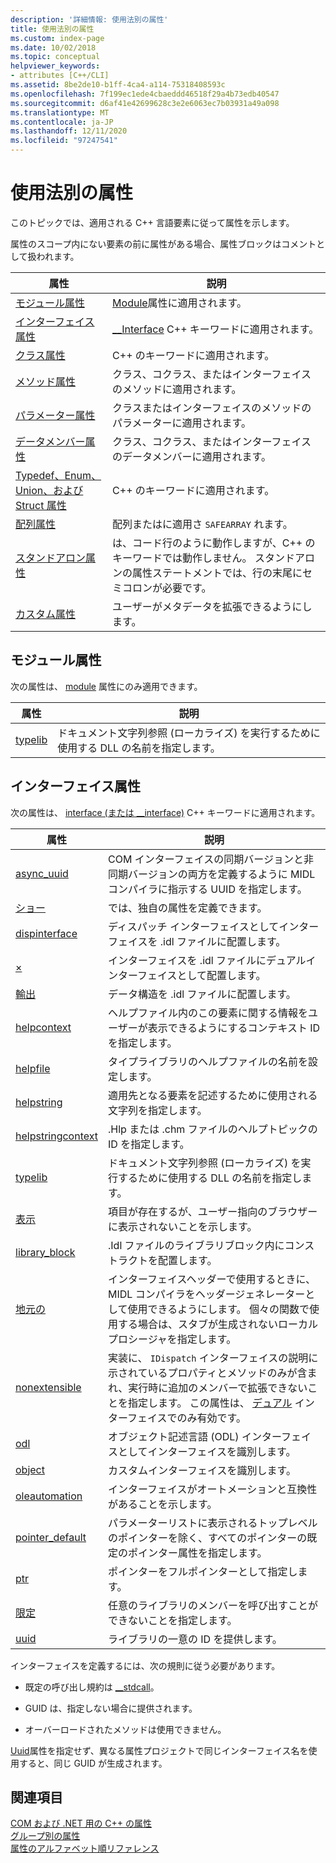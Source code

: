```yaml
---
description: '詳細情報: 使用法別の属性'
title: 使用法別の属性
ms.custom: index-page
ms.date: 10/02/2018
ms.topic: conceptual
helpviewer_keywords:
- attributes [C++/CLI]
ms.assetid: 8be2de10-b1ff-4ca4-a114-75318408593c
ms.openlocfilehash: 7f199ec1ede4cbaeddd46518f29a4b73edb40547
ms.sourcegitcommit: d6af41e42699628c3e2e6063ec7b03931a49a098
ms.translationtype: MT
ms.contentlocale: ja-JP
ms.lasthandoff: 12/11/2020
ms.locfileid: "97247541"
---
```

# <a name="attributes-by-usage"></a>使用法別の属性

このトピックでは、適用される C++ 言語要素に従って属性を示します。

属性のスコープ内にない要素の前に属性がある場合、属性ブロックはコメントとして扱われます。

|属性|説明|
|---------------|-----------------|
|[モジュール属性](module-attributes.md)|[Module](module-cpp.md)属性に適用されます。|
|[インターフェイス属性](interface-attributes.md)|[__Interface](../../cpp/interface.md) C++ キーワードに適用されます。|
|[クラス属性](class-attributes.md)|C++ のキーワードに適用されます。|
|[メソッド属性](method-attributes.md)|クラス、コクラス、またはインターフェイスのメソッドに適用されます。|
|[パラメーター属性](parameter-attributes.md)|クラスまたはインターフェイスのメソッドのパラメーターに適用されます。|
|[データメンバー属性](data-member-attributes.md)|クラス、コクラス、またはインターフェイスのデータメンバーに適用されます。|
|[Typedef、Enum、Union、および Struct 属性](typedef-enum-union-and-struct-attributes.md)|C++ のキーワードに適用されます。|
|[配列属性](array-attributes.md)|配列またはに適用さ `SAFEARRAY` れます。|
|[スタンドアロン属性](stand-alone-attributes.md)|は、コード行のように動作しますが、C++ のキーワードでは動作しません。 スタンドアロンの属性ステートメントでは、行の末尾にセミコロンが必要です。|
|[カスタム属性](custom-attributes-cpp.md)|ユーザーがメタデータを拡張できるようにします。|

## <a name="module-attributes"></a>モジュール属性

次の属性は、 [module](module-cpp.md) 属性にのみ適用できます。

|属性|説明|
|---------------|-----------------|
|[typelib](helpstringdll.md)|ドキュメント文字列参照 (ローカライズ) を実行するために使用する DLL の名前を指定します。|

## <a name="interface-attributes"></a>インターフェイス属性

次の属性は、 [interface (または __interface)](../../cpp/interface.md) C++ キーワードに適用されます。

|属性|説明|
|---------------|-----------------|
|[async_uuid](async-uuid.md)|COM インターフェイスの同期バージョンと非同期バージョンの両方を定義するように MIDL コンパイラに指示する UUID を指定します。|
|[ショー](custom-cpp.md)|では、独自の属性を定義できます。|
|[dispinterface](dispinterface.md)|ディスパッチ インターフェイスとしてインターフェイスを .idl ファイルに配置します。|
|[×](dual.md)|インターフェイスを .idl ファイルにデュアルインターフェイスとして配置します。|
|[輸出](export.md)|データ構造を .idl ファイルに配置します。|
|[helpcontext](helpcontext.md)|ヘルプファイル内のこの要素に関する情報をユーザーが表示できるようにするコンテキスト ID を指定します。|
|[helpfile](helpfile.md)|タイプライブラリのヘルプファイルの名前を設定します。|
|[helpstring](helpstring.md)|適用先となる要素を記述するために使用される文字列を指定します。|
|[helpstringcontext](helpstringcontext.md)|.Hlp または .chm ファイルのヘルプトピックの ID を指定します。|
|[typelib](helpstringdll.md)|ドキュメント文字列参照 (ローカライズ) を実行するために使用する DLL の名前を指定します。|
|[表示](hidden.md)|項目が存在するが、ユーザー指向のブラウザーに表示されないことを示します。|
|[library_block](library-block.md)|.Idl ファイルのライブラリブロック内にコンストラクトを配置します。|
|[地元の](local-cpp.md)|インターフェイスヘッダーで使用するときに、MIDL コンパイラをヘッダージェネレーターとして使用できるようにします。 個々の関数で使用する場合は、スタブが生成されないローカルプロシージャを指定します。|
|[nonextensible](nonextensible.md)|実装に、 `IDispatch` インターフェイスの説明に示されているプロパティとメソッドのみが含まれ、実行時に追加のメンバーで拡張できないことを指定します。 この属性は、 [デュアル](dual.md) インターフェイスでのみ有効です。|
|[odl](odl.md)|オブジェクト記述言語 (ODL) インターフェイスとしてインターフェイスを識別します。|
|[object](object-cpp.md)|カスタムインターフェイスを識別します。|
|[oleautomation](oleautomation.md)|インターフェイスがオートメーションと互換性があることを示します。|
|[pointer_default](pointer-default.md)|パラメーターリストに表示されるトップレベルのポインターを除く、すべてのポインターの既定のポインター属性を指定します。|
|[ptr](ptr.md)|ポインターをフルポインターとして指定します。|
|[限定](restricted.md)|任意のライブラリのメンバーを呼び出すことができないことを指定します。|
|[uuid](uuid-cpp-attributes.md)|ライブラリの一意の ID を提供します。|

インターフェイスを定義するには、次の規則に従う必要があります。

- 既定の呼び出し規約は [__stdcall](../../cpp/stdcall.md)。

- GUID は、指定しない場合に提供されます。

- オーバーロードされたメソッドは使用できません。

[Uuid](uuid-cpp-attributes.md)属性を指定せず、異なる属性プロジェクトで同じインターフェイス名を使用すると、同じ GUID が生成されます。

## <a name="see-also"></a>関連項目

[COM および .NET 用の C++ の属性](cpp-attributes-com-net.md)<br/>
[グループ別の属性](attributes-by-group.md)<br/>
[属性のアルファベット順リファレンス](attributes-alphabetical-reference.md)
